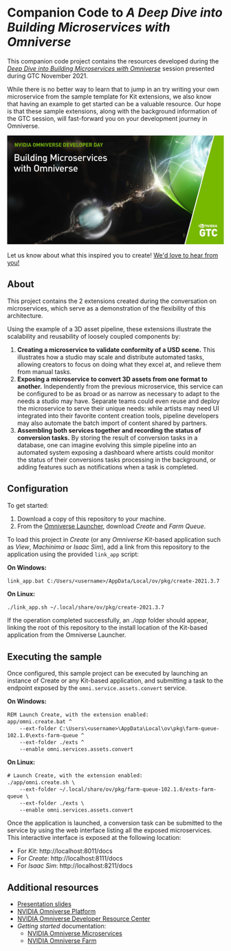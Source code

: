 # Companion Code to *A Deep Dive into Building Microservices with Omniverse*

This companion code project contains the resources developed during the [*Deep Dive into Building Microservices with Omniverse*](https://www.nvidia.com/en-us/on-demand/session/gtcfall21-a31204/) session presented during GTC November 2021.

While there is no better way to learn that to jump in an try writing your own microservice from the sample template for Kit extensions, we also know that having an example to get started can be a valuable resource. Our hope is that these sample extensions, along with the background information of the GTC session, will fast-forward you on your development journey in Omniverse.

[![Deep Dive into Building Microservices with Omniverse GTC 2021](./docs/deep-dive-into-microservices-with-omniverse-session-poster.jpg)](https://www.nvidia.com/en-us/on-demand/session/gtcfall21-a31204/)

Let us know about what this inspired you to create! [We'd love to hear from you!](https://forums.developer.nvidia.com/c/omniverse/showcase/362)

## About

This project contains the 2 extensions created during the conversation on microservices, which serve as a demonstration of the flexibility of this architecture.

Using the example of a 3D asset pipeline, these extensions illustrate the scalability and reusability of loosely coupled components by:
 1. **Creating a microservice to validate conformity of a USD scene.** This illustrates how a studio may scale and distribute automated tasks, allowing creators to focus on doing what they excel at, and relieve them from manual tasks.
 2. **Exposing a microservice to convert 3D assets from one format to another.** Independently from the previous microservice, this service can be configured to be as broad or as narrow as necessary to adapt to the needs a studio may have. Separate teams could even reuse and deploy the microservice to serve their unique needs: while artists may need UI integrated into their favorite content creation tools, pipeline developers may also automate the batch import of content shared by partners.
 3. **Assembling both services together and recording the status of conversion tasks.** By storing the result of conversion tasks in a database, one can imagine evolving this simple pipeline into an automated system exposing a dashboard where artists could monitor the status of their conversions tasks processing in the background, or adding features such as notifications when a task is completed.

## Configuration

To get started:
 1. Download a copy of this repository to your machine.
 2. From the [Omniverse Launcher](https://www.nvidia.com/en-us/omniverse), download *Create* and *Farm Queue*.

To load this project in *Create* (or any *Omniverse Kit*-based application such as *View*, *Machinima* or *Isaac Sim*), add a link from this repository to the application using the provided `link_app` script:

**On Windows:**
```batch
link_app.bat C:/Users/<username>/AppData/Local/ov/pkg/create-2021.3.7
```

**On Linux:**
```bash
./link_app.sh ~/.local/share/ov/pkg/create-2021.3.7
```

If the operation completed successfully, an *./app* folder should appear, linking the root of this repository to the install location of the Kit-based application from the Omniverse Launcher.

## Executing the sample

Once configured, this sample project can be executed by launching an instance of Create or any Kit-based application, and submitting a task to the endpoint exposed by the `omni.service.assets.convert` service.

**On Windows:**
```batch
REM Launch Create, with the extension enabled:
app/omni.create.bat ^
    --ext-folder C:\Users\<username>\AppData\Local\ov\pkg\farm-queue-102.1.0\exts-farm-queue ^
    --ext-folder ./exts ^
    --enable omni.services.assets.convert
```

**On Linux:**
```shell
# Launch Create, with the extension enabled:
./app/omni.create.sh \
    --ext-folder ~/.local/share/ov/pkg/farm-queue-102.1.0/exts-farm-queue \
    --ext-folder ./exts \
    --enable omni.services.assets.convert
```

Once the application is launched, a conversion task can be submitted to the service by using the web interface listing all the exposed microservices. This interactive interface is exposed at the following location:
 * For *Kit*: http://localhost:8011/docs
 * For *Create*: http://localhost:8111/docs
 * For *Isaac Sim*: http://localhost:8211/docs

## Additional resources

 * [Presentation slides](https://drive.google.com/file/d/1lThTzjQqnGOgVE6GddwKhsl_f4f1vVsm/view?usp=sharing)
 * [NVIDIA Omniverse Platform](https://developer.nvidia.com/nvidia-omniverse-platform)
 * [NVIDIA Omniverse Developer Resource Center](https://developer.nvidia.com/nvidia-omniverse-developer-resource-center)
 * *Getting started* documentation:
   * [NVIDIA Omniverse Microservices](https://docs.omniverse.nvidia.com/services)
   * [NVIDIA Omniverse Farm](https://docs.omniverse.nvidia.com/farm)
